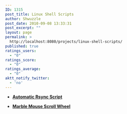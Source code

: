 ```yaml
---
ID: 1315
post_title: Linux Shell Scripts
author: Shwuzzle
post_date: 2010-09-08 13:33:31
post_excerpt: ""
layout: page
permalink: >
  http://localhost:8080/projects/linux-shell-scripts/
published: true
ratings_users:
  - "0"
ratings_score:
  - "0"
ratings_average:
  - "0"
aktt_notify_twitter:
  - 'no'
---
```

<ul>
	<li><strong><a href="http://shwuzzle.com/projects/linux-shell-scripts/auto_rsync/">Automatic Rsync Script </a></strong><strong> </strong></li>
</ul>
<ul>
	<li><a href="http://shwuzzle.com/projects/linux-shell-scripts/marble-mouse-scroll-wheel/"><strong>Marble Mouse Scroll Wheel</strong></a></li>
</ul>